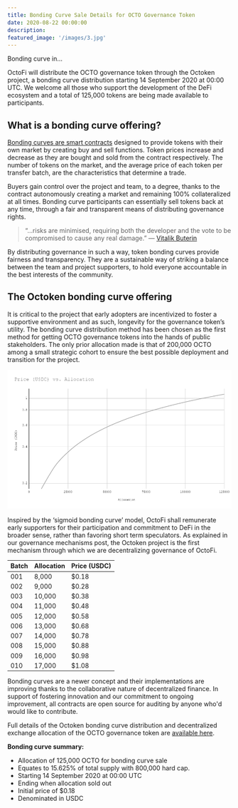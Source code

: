 ```yaml
---
title: Bonding Curve Sale Details for OCTO Governance Token
date: 2020-08-22 00:00:00
description: 
featured_image: '/images/3.jpg'
---
```


<p class="subtitle" id="timer">Bonding curve in...</p>

OctoFi will distribute the OCTO governance token through the Octoken project, a bonding curve distribution starting 14 September 2020 at 00:00 UTC. We welcome all those who support the development of the DeFi ecosystem and a total of 125,000 tokens are being made available to participants.

## What is a bonding curve offering?

[Bonding curves are smart contracts](https://medium.com/coinmonks/token-bonding-curves-explained-7a9332198e0e) designed to provide tokens with their own market by creating buy and sell functions. Token prices increase and decrease as they are bought and sold from the contract respectively. The number of tokens on the market, and the average price of each token per transfer batch, are the characteristics that determine a trade.

Buyers gain control over the project and team, to a degree, thanks to the contract autonomously creating a market and remaining 100% collateralized at all times. Bonding curve participants can essentially sell tokens back at any time, through a fair and transparent means of distributing governance rights.

> “...risks are minimised, requiring both the developer and the vote to be compromised to cause any real damage.” — [Vitalik Buterin](https://ethresear.ch/t/explanation-of-daicos/465)

By distributing governance in such a way, token bonding curves provide fairness and transparency. They are a sustainable way of striking a balance between the team and project supporters, to hold everyone accountable in the best interests of the community.

## The Octoken bonding curve offering

It is critical to the project that early adopters are incentivized to foster a supportive environment and as such, longevity for the governance token’s utility. The bonding curve distribution method has been chosen as the first method for getting OCTO governance tokens into the hands of public stakeholders. The only prior allocation made is that of 200,000 OCTO among a small strategic cohort to ensure the best possible deployment and transition for the project.

![](/images/projects/curve.png)

Inspired by the ‘sigmoid bonding curve’ model, OctoFi shall remunerate early supporters for their participation and commitment to DeFi in the broader sense, rather than favoring short term speculators. As explained in our governance mechanisms post, the Octoken project is the first mechanism through which we are decentralizing governance of OctoFi.

| Batch        | Allocation	  | Price (USDC) |
|--------------|--------------|--------------|
| 001		   | 8,000        | $0.18 		 |
| 002		   | 9,000        | $0.28 		 |
| 003		   | 10,000       | $0.38 		 |
| 004		   | 11,000       | $0.48 		 |
| 005		   | 12,000       | $0.58 		 |
| 006		   | 13,000       | $0.68 		 |
| 007		   | 14,000       | $0.78 		 |
| 008		   | 15,000       | $0.88 		 |
| 009		   | 16,000       | $0.98 		 |
| 010		   | 17,000       | $1.08 		 |

Bonding curves are a newer concept and their implementations are improving thanks to the collaborative nature of decentralized finance. In support of fostering innovation and our commitment to ongoing improvement, all contracts are open source for auditing by anyone who'd would like to contribute.

Full details of the Octoken bonding curve distribution and decentralized exchange allocation of the OCTO governance token are [available here](/project/token).

**Bonding curve summary:**

* Allocation of 125,000 OCTO for bonding curve sale
* Equates to 15.625% of total supply with 800,000 hard cap.
* Starting 14 September 2020 at 00:00 UTC
* Ending when allocation sold out
* Initial price of $0.18
* Denominated in USDC
